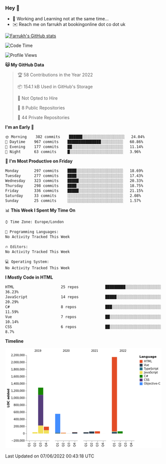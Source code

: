 ### Hey 👋

- 🏃 Working and Learning not at the same time...
- ✉️ Reach me on farrukh at bookingonline dot co dot uk

[![Farrukh's GitHub stats](https://github-readme-stats.vercel.app/api?username=mfsbo&hide=stars&count_private=true)](https://github.com/mfsbo/)

<!--START_SECTION:waka-->
![Code Time](http://img.shields.io/badge/Code%20Time-0%20secs-blue)

![Profile Views](http://img.shields.io/badge/Profile%20Views-3-blue)

**🐱 My GitHub Data** 

> 🏆 58 Contributions in the Year 2022
 > 
> 📦 154.1 kB Used in GitHub's Storage 
 > 
> 🚫 Not Opted to Hire
 > 
> 📜 8 Public Repositories 
 > 
> 🔑 44 Private Repositories  
 > 
**I'm an Early 🐤** 

```text
🌞 Morning    382 commits    ██████░░░░░░░░░░░░░░░░░░░   24.04% 
🌆 Daytime    967 commits    ███████████████░░░░░░░░░░   60.86% 
🌃 Evening    177 commits    ██░░░░░░░░░░░░░░░░░░░░░░░   11.14% 
🌙 Night      63 commits     █░░░░░░░░░░░░░░░░░░░░░░░░   3.96%

```
📅 **I'm Most Productive on Friday** 

```text
Monday       297 commits    ████░░░░░░░░░░░░░░░░░░░░░   18.69% 
Tuesday      277 commits    ████░░░░░░░░░░░░░░░░░░░░░   17.43% 
Wednesday    323 commits    █████░░░░░░░░░░░░░░░░░░░░   20.33% 
Thursday     298 commits    ████░░░░░░░░░░░░░░░░░░░░░   18.75% 
Friday       336 commits    █████░░░░░░░░░░░░░░░░░░░░   21.15% 
Saturday     33 commits     ░░░░░░░░░░░░░░░░░░░░░░░░░   2.08% 
Sunday       25 commits     ░░░░░░░░░░░░░░░░░░░░░░░░░   1.57%

```


📊 **This Week I Spent My Time On** 

```text
⌚︎ Time Zone: Europe/London

💬 Programming Languages: 
No Activity Tracked This Week

🔥 Editors: 
No Activity Tracked This Week

💻 Operating System: 
No Activity Tracked This Week

```

**I Mostly Code in HTML** 

```text
HTML                     25 repos            █████████░░░░░░░░░░░░░░░░   36.23% 
JavaScript               14 repos            █████░░░░░░░░░░░░░░░░░░░░   20.29% 
C#                       8 repos             ███░░░░░░░░░░░░░░░░░░░░░░   11.59% 
Vue                      7 repos             ██░░░░░░░░░░░░░░░░░░░░░░░   10.14% 
CSS                      6 repos             ██░░░░░░░░░░░░░░░░░░░░░░░   8.7%

```


**Timeline**

![Chart not found](https://raw.githubusercontent.com/mfsbo/mfsbo/main/charts/bar_graph.png) 


 Last Updated on 07/06/2022 00:43:18 UTC
<!--END_SECTION:waka-->
<!--
**mfsbo/mfsbo** is a ✨ _special_ ✨ repository because its `README.md` (this file) appears on your GitHub profile.

Here are some ideas to get you started:

- 🔭 I’m currently working on ...
- 🌱 I’m currently learning ...
- 👯 I’m looking to collaborate on ...
- 🤔 I’m looking for help with ...
- 💬 Ask me about ...
- 📫 How to reach me: ...
- 😄 Pronouns: ...
- ⚡ Fun fact: ...
-->
